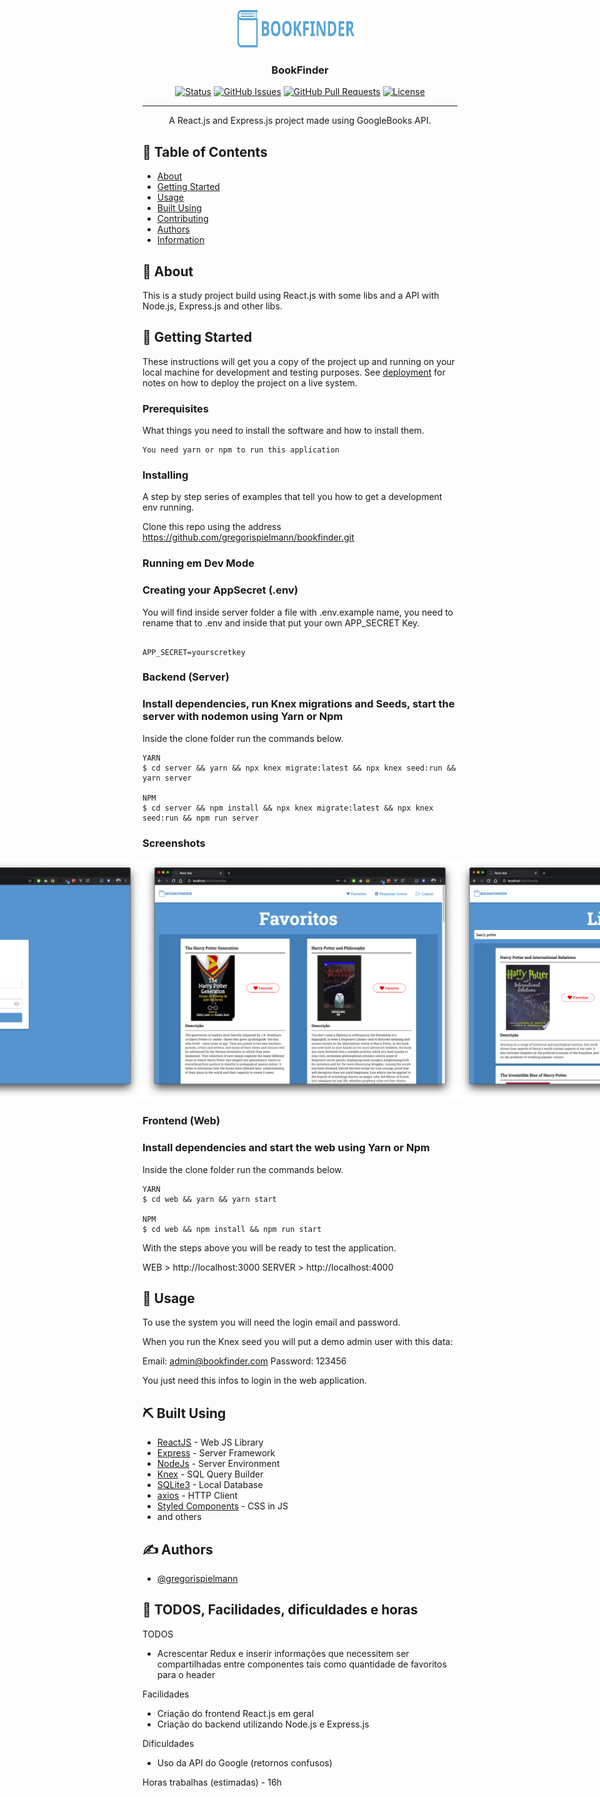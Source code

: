 <p align="center">
  <a href="" rel="noopener">
 <img width=200px height=60px src="./web/src/assets/logohorizontal.svg" alt="Project logo"></a>
</p>

<h3 align="center">BookFinder</h3>

<div align="center">

[![Status](https://img.shields.io/badge/status-active-success.svg)]()
[![GitHub Issues](https://img.shields.io/github/issues/gregorispielmann/bookfinder.svg)](https://github.com/gregorispielmann/bookfinder/issues)
[![GitHub Pull Requests](https://img.shields.io/github/issues-pr/gregorispielmann/bookfinder.svg)](https://github.com/gregorispielmann/bookfinder/pulls)
[![License](https://img.shields.io/badge/license-MIT-blue.svg)](/LICENSE)

</div>

---

<p align="center"> A React.js and Express.js project made using GoogleBooks API.
    <br> 
</p>

## 📝 Table of Contents

- [About](#about)
- [Getting Started](#getting_started)
- [Usage](#usage)
- [Built Using](#built_using)
- [Contributing](../CONTRIBUTING.md)
- [Authors](#authors)
- [Information](#information)

## 🧐 About <a name = "about"></a>

This is a study project build using React.js with some libs and a API with Node.js, Express.js and other libs.

## 🏁 Getting Started <a name = "getting_started"></a>

These instructions will get you a copy of the project up and running on your local machine for development and testing purposes. See [deployment](#deployment) for notes on how to deploy the project on a live system.

### Prerequisites

What things you need to install the software and how to install them.

```
You need yarn or npm to run this application
```

### Installing

A step by step series of examples that tell you how to get a development env running.

Clone this repo using the address https://github.com/gregorispielmann/bookfinder.git

### Running em Dev Mode

### Creating your AppSecret (.env)

You will find inside server folder a file with .env.example name, you need to rename that to .env and inside that put your own APP_SECRET Key.

```

APP_SECRET=yourscretkey

```

### Backend (Server)

### Install dependencies, run Knex migrations and Seeds, start the server with nodemon using Yarn or Npm

Inside the clone folder run the commands below.

```
YARN
$ cd server && yarn && npx knex migrate:latest && npx knex seed:run && yarn server

NPM
$ cd server && npm install && npx knex migrate:latest && npx knex seed:run && npm run server

```

### Screenshots

<div style="display: flex; justify-content: center; align-items: center; width: 100%;">
  <img src="./screenshots/screenshot0.png" width="100%"/>
  <img src="./screenshots/screenshot1.png" width="100%"/>
  <img src="./screenshots/screenshot2.png" width="100%"/>
</div>

### Frontend (Web)

### Install dependencies and start the web using Yarn or Npm

Inside the clone folder run the commands below.

```
YARN
$ cd web && yarn && yarn start

NPM
$ cd web && npm install && npm run start

```

With the steps above you will be ready to test the application.

WEB > http://localhost:3000
SERVER > http://localhost:4000

## 🎈 Usage <a name="usage"></a>

To use the system you will need the login email and password.

When you run the Knex seed you will put a demo admin user with this data:

Email: admin@bookfinder.com
Password: 123456

You just need this infos to login in the web application.

## ⛏️ Built Using <a name = "built_using"></a>

- [ReactJS](https://reactjs.org/) - Web JS Library
- [Express](https://expressjs.com/) - Server Framework
- [NodeJs](https://nodejs.org/) - Server Environment
- [Knex](http://knexjs.org/) - SQL Query Builder
- [SQLite3](https://www.sqlite.org/) - Local Database
- [axios](https://github.com/axios/axios) - HTTP Client
- [Styled Components](https://nodejs.org/en/) - CSS in JS
- and others

## ✍️ Authors <a name = "authors"></a>

- [@gregorispielmann](https://github.com/gregorispilelmann)

## 🎉 TODOS, Facilidades, dificuldades e horas <a name = "information"></a>

TODOS
- Acrescentar Redux e inserir informações que necessitem ser compartilhadas entre componentes tais como quantidade de favoritos para o header

Facilidades
- Criação do frontend React.js em geral
- Criação do backend utilizando Node.js e Express.js

Dificuldades
- Uso da API do Google (retornos confusos)

Horas trabalhas (estimadas) - 16h
